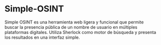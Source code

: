 # Simple-OSINT
Simple OSINT es una herramienta web ligera y funcional que permite buscar la presencia pública de un nombre de usuario en múltiples plataformas digitales. Utiliza Sherlock como motor de búsqueda y presenta los resultados en una interfaz simple.
